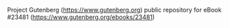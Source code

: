 Project Gutenberg (https://www.gutenberg.org) public repository for eBook #23481 (https://www.gutenberg.org/ebooks/23481)
